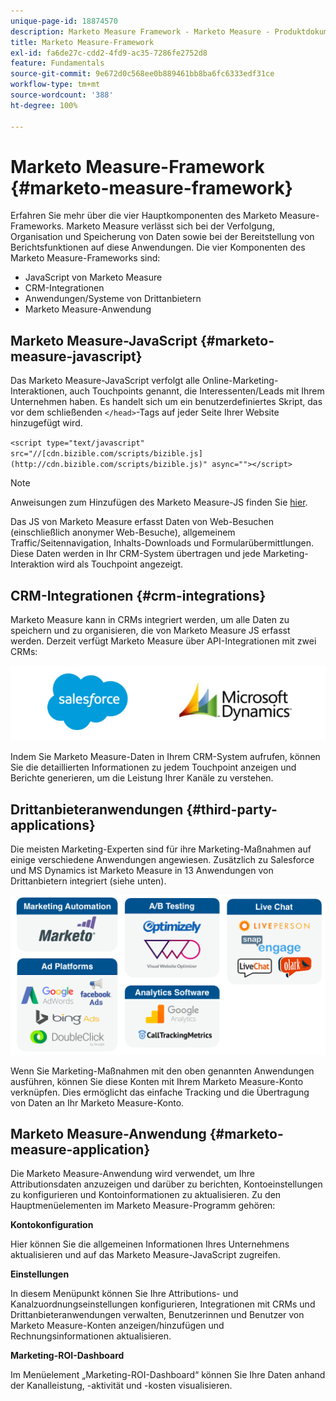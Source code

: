 ```yaml
---
unique-page-id: 18874570
description: Marketo Measure Framework - Marketo Measure - Produktdokumentation
title: Marketo Measure-Framework
exl-id: fa6de27c-cdd2-4fd9-ac35-7286fe2752d8
feature: Fundamentals
source-git-commit: 9e672d0c568ee0b889461bb8ba6fc6333edf31ce
workflow-type: tm+mt
source-wordcount: '388'
ht-degree: 100%

---
```


# Marketo Measure-Framework {#marketo-measure-framework}

Erfahren Sie mehr über die vier Hauptkomponenten des Marketo Measure-Frameworks. Marketo Measure verlässt sich bei der Verfolgung, Organisation und Speicherung von Daten sowie bei der Bereitstellung von Berichtsfunktionen auf diese Anwendungen. Die vier Komponenten des Marketo Measure-Frameworks sind:

* JavaScript von Marketo Measure
* CRM-Integrationen
* Anwendungen/Systeme von Drittanbietern
* Marketo Measure-Anwendung

## Marketo Measure-JavaScript {#marketo-measure-javascript}

Das Marketo Measure-JavaScript verfolgt alle Online-Marketing-Interaktionen, auch Touchpoints genannt, die Interessenten/Leads mit Ihrem Unternehmen haben. Es handelt sich um ein benutzerdefiniertes Skript, das vor dem schließenden `</head>`-Tags auf jeder Seite Ihrer Website hinzugefügt wird.

`<script type="text/javascript" src="//[cdn.bizible.com/scripts/bizible.js](http://cdn.bizible.com/scripts/bizible.js)" async=""></script>`

>[!NOTE]
>
>Anweisungen zum Hinzufügen des Marketo Measure-JS finden Sie [hier](/help/marketo-measure-tracking/setting-up-tracking/adding-marketo-measure-script.md).

Das JS von Marketo Measure erfasst Daten von Web-Besuchen (einschließlich anonymer Web-Besuche), allgemeinem Traffic/Seitennavigation, Inhalts-Downloads und Formularübermittlungen. Diese Daten werden in Ihr CRM-System übertragen und jede Marketing-Interaktion wird als Touchpoint angezeigt.

## CRM-Integrationen {#crm-integrations}

Marketo Measure kann in CRMs integriert werden, um alle Daten zu speichern und zu organisieren, die von Marketo Measure JS erfasst werden. Derzeit verfügt Marketo Measure über API-Integrationen mit zwei CRMs:

![](assets/1-2.png)

Indem Sie Marketo Measure-Daten in Ihrem CRM-System aufrufen, können Sie die detaillierten Informationen zu jedem Touchpoint anzeigen und Berichte generieren, um die Leistung Ihrer Kanäle zu verstehen.

## Drittanbieteranwendungen {#third-party-applications}

Die meisten Marketing-Experten sind für ihre Marketing-Maßnahmen auf einige verschiedene Anwendungen angewiesen. Zusätzlich zu Salesforce und MS Dynamics ist Marketo Measure in 13 Anwendungen von Drittanbietern integriert (siehe unten).

![](assets/2-1.png)

Wenn Sie Marketing-Maßnahmen mit den oben genannten Anwendungen ausführen, können Sie diese Konten mit Ihrem Marketo Measure-Konto verknüpfen. Dies ermöglicht das einfache Tracking und die Übertragung von Daten an Ihr Marketo Measure-Konto.

## Marketo Measure-Anwendung {#marketo-measure-application}

Die Marketo Measure-Anwendung wird verwendet, um Ihre Attributionsdaten anzuzeigen und darüber zu berichten, Kontoeinstellungen zu konfigurieren und Kontoinformationen zu aktualisieren. Zu den Hauptmenüelementen im Marketo Measure-Programm gehören:

**Kontokonfiguration**

Hier können Sie die allgemeinen Informationen Ihres Unternehmens aktualisieren und auf das Marketo Measure-JavaScript zugreifen.

**Einstellungen**

In diesem Menüpunkt können Sie Ihre Attributions- und Kanalzuordnungseinstellungen konfigurieren, Integrationen mit CRMs und Drittanbieteranwendungen verwalten, Benutzerinnen und Benutzer von Marketo Measure-Konten anzeigen/hinzufügen und Rechnungsinformationen aktualisieren.

**Marketing-ROI-Dashboard**

Im Menüelement „Marketing-ROI-Dashboard“ können Sie Ihre Daten anhand der Kanalleistung, -aktivität und -kosten visualisieren.
